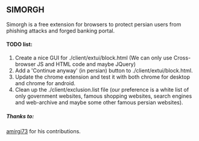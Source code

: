 ## SIMORGH

Simorgh is a free extension for browsers to protect persian users from phishing attacks and forged banking portal.

#### TODO list:

1. Create a nice GUI for ./client/extui/block.html (We can only use Cross-browser JS and HTML code and maybe JQuery)
2. Add a 'Continue anyway' (in persian) button to ./client/extui/block.html.
3. Update the chrome extension and test it with both chrome for desktop and chrome for android.
4. Clean up the ./client/exclusion.list file (our preference is a white list of only government websites, famous shopping websites, search engines and web-archive and maybe some other famous persian websites).

##### Thanks to:

[amirgi73](https://github.com/amirgi73) for his contributions.
